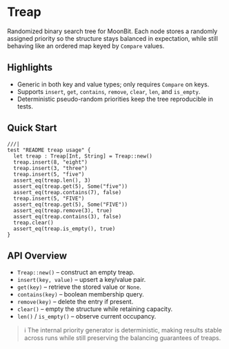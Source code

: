 # Treap

Randomized binary search tree for MoonBit. Each node stores a randomly assigned
priority so the structure stays balanced in expectation, while still behaving
like an ordered map keyed by `Compare` values.

## Highlights
- Generic in both key and value types; only requires `Compare` on keys.
- Supports `insert`, `get`, `contains`, `remove`, `clear`, `len`, and `is_empty`.
- Deterministic pseudo-random priorities keep the tree reproducible in tests.

## Quick Start
```moonbit
///|
test "README treap usage" {
  let treap : Treap[Int, String] = Treap::new()
  treap.insert(8, "eight")
  treap.insert(3, "three")
  treap.insert(5, "five")
  assert_eq(treap.len(), 3)
  assert_eq(treap.get(5), Some("five"))
  assert_eq(treap.contains(7), false)
  treap.insert(5, "FIVE")
  assert_eq(treap.get(5), Some("FIVE"))
  assert_eq(treap.remove(3), true)
  assert_eq(treap.contains(3), false)
  treap.clear()
  assert_eq(treap.is_empty(), true)
}
```

## API Overview
- `Treap::new()` – construct an empty treap.
- `insert(key, value)` – upsert a key/value pair.
- `get(key)` – retrieve the stored value or `None`.
- `contains(key)` – boolean membership query.
- `remove(key)` – delete the entry if present.
- `clear()` – empty the structure while retaining capacity.
- `len()` / `is_empty()` – observe current occupancy.

> ℹ️ The internal priority generator is deterministic, making results stable
> across runs while still preserving the balancing guarantees of treaps.
